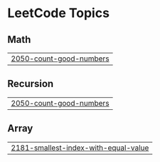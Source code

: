 

<!---LeetCode Topics Start-->
# LeetCode Topics
## Math
|  |
| ------- |
| [2050-count-good-numbers](https://github.com/solomon-2105/Leetcode-problems/tree/master/2050-count-good-numbers) |
## Recursion
|  |
| ------- |
| [2050-count-good-numbers](https://github.com/solomon-2105/Leetcode-problems/tree/master/2050-count-good-numbers) |
## Array
|  |
| ------- |
| [2181-smallest-index-with-equal-value](https://github.com/solomon-2105/Leetcode-problems/tree/master/2181-smallest-index-with-equal-value) |
<!---LeetCode Topics End-->